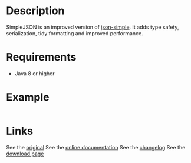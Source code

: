 # Description

SimpleJSON is an improved version of [json-simple](https://github.com/fangyidong/json-simple).
It adds type safety, serialization, tidy formatting and improved performance.

# Requirements

- Java 8 or higher

# Example

```java
```

# Links
See the [original](https://github.com/fangyidong/json-simple)
See the [online documentation](https://ralleytn.github.io/SimpleJSON/)
See the [changelog](https://github.com/RalleYTN/SimpleJSON/blob/master/CHANGELOG.md)
See the [download page](https://github.com/RalleYTN/SimpleJSON/releases)